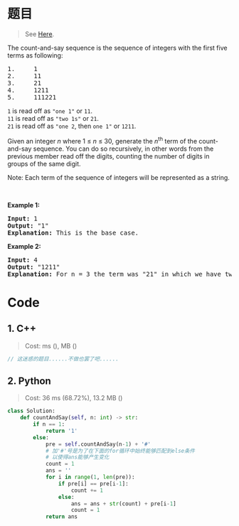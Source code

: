 # 题目

> See [Here](https://leetcode.com/problems/count-and-say/).

<div><p>The count-and-say sequence is the sequence of integers with the first five terms as following:</p>

<pre>1.     1
2.     11
3.     21
4.     1211
5.     111221
</pre>

<p><code>1</code> is read off as <code>"one 1"</code> or <code>11</code>.<br>
<code>11</code> is read off as <code>"two 1s"</code> or <code>21</code>.<br>
<code>21</code> is read off as <code>"one 2</code>, then <code>one 1"</code> or <code>1211</code>.</p>

<p>Given an integer <i>n</i>&nbsp;where 1 ≤ <em>n</em> ≤ 30, generate the <i>n</i><sup>th</sup> term of the count-and-say sequence. You can do so recursively, in other words from the previous member&nbsp;read off the digits, counting the number of digits in groups of the same digit.</p>

<p>Note: Each term of the sequence of integers will be represented as a string.</p>

<p>&nbsp;</p>

<p><b>Example 1:</b></p>

<pre><b>Input:</b> 1
<b>Output:</b> "1"
<b>Explanation:</b> This is the base case.
</pre>

<p><b>Example 2:</b></p>

<pre><b>Input:</b> 4
<b>Output:</b> "1211"
<b>Explanation:</b> For n = 3 the term was "21" in which we have two groups "2" and "1", "2" can be read as "12" which means frequency = 1 and value = 2, the same way "1" is read as "11", so the answer is the concatenation of "12" and "11" which is "1211".
</pre>
</div>

# Code

## 1. C++

> Cost: ms (), MB ()

```cpp
// 这迷惑的题目......不做也罢了吧......
```

## 2. Python

> Cost: 36 ms (68.72%), 13.2 MB ()

```python
class Solution:
    def countAndSay(self, n: int) -> str:
        if n == 1:
            return '1'
        else:
            pre = self.countAndSay(n-1) + '#'
            # 加'#'号是为了在下面的for循环中始终能够匹配到else条件
            # 以使得ans能够产生变化
            count = 1
            ans = ''
            for i in range(1, len(pre)):
                if pre[i] == pre[i-1]:
                    count += 1
                else:
                    ans = ans + str(count) + pre[i-1]
                    count = 1
            return ans
```
